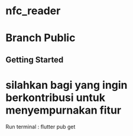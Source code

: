 # nfc_reader

# Branch Public

## Getting Started

# silahkan bagi yang ingin berkontribusi untuk menyempurnakan fitur

Run terminal : flutter pub get
